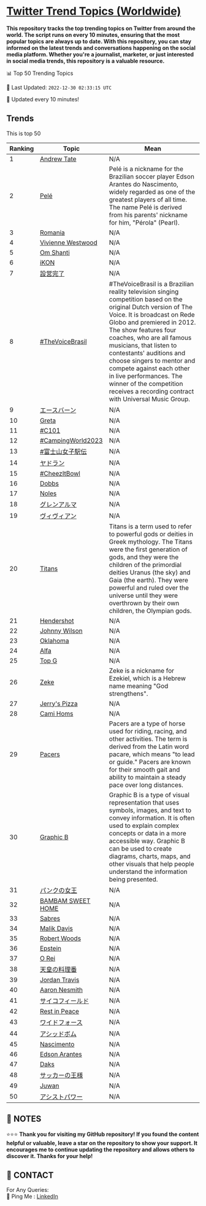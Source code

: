 [Twitter Trend Topics (Worldwide)](https://github.com/ErcinDedeoglu/Twitter-Trend-Topics)
==========

**This repository tracks the top trending topics on Twitter from around the world. 
The script runs on every 10 minutes, ensuring that the most popular topics are always up to date. 
With this repository, you can stay informed on the latest trends and conversations happening on the social media platform. 
Whether you're a journalist, marketer, or just interested in social media trends, this repository is a valuable resource.**


📊 Top 50 Trending Topics

📆 Last Updated: `2022-12-30 02:33:15 UTC`

🔧 Updated every 10 minutes!


## Trends

This is top 50

| Ranking | Topic | Mean |
| ------- | ------------ | ------------ |
| 1 | [Andrew Tate](http://twitter.com/search?q=Andrew+Tate) | N/A |
| 2 | [Pelé](http://twitter.com/search?q=Pel%c3%a9) | Pelé is a nickname for the Brazilian soccer player Edson Arantes do Nascimento, widely regarded as one of the greatest players of all time. The name Pelé is derived from his parents' nickname for him, "Pérola" (Pearl). |
| 3 | [Romania](http://twitter.com/search?q=Romania) | N/A |
| 4 | [Vivienne Westwood](http://twitter.com/search?q=Vivienne+Westwood) | N/A |
| 5 | [Om Shanti](http://twitter.com/search?q=Om+Shanti) | N/A |
| 6 | [iKON](http://twitter.com/search?q=iKON) | N/A |
| 7 | [設営完了](http://twitter.com/search?q=%e8%a8%ad%e5%96%b6%e5%ae%8c%e4%ba%86) | N/A |
| 8 | [#TheVoiceBrasil](http://twitter.com/search?q=%23TheVoiceBrasil) | #TheVoiceBrasil is a Brazilian reality television singing competition based on the original Dutch version of The Voice. It is broadcast on Rede Globo and premiered in 2012. The show features four coaches, who are all famous musicians, that listen to contestants' auditions and choose singers to mentor and compete against each other in live performances. The winner of the competition receives a recording contract with Universal Music Group. |
| 9 | [エースバーン](http://twitter.com/search?q=%e3%82%a8%e3%83%bc%e3%82%b9%e3%83%90%e3%83%bc%e3%83%b3) | N/A |
| 10 | [Greta](http://twitter.com/search?q=Greta) | N/A |
| 11 | [#C101](http://twitter.com/search?q=%23C101) | N/A |
| 12 | [#CampingWorld2023](http://twitter.com/search?q=%23CampingWorld2023) | N/A |
| 13 | [#富士山女子駅伝](http://twitter.com/search?q=%23%e5%af%8c%e5%a3%ab%e5%b1%b1%e5%a5%b3%e5%ad%90%e9%a7%85%e4%bc%9d) | N/A |
| 14 | [ヤドラン](http://twitter.com/search?q=%e3%83%a4%e3%83%89%e3%83%a9%e3%83%b3) | N/A |
| 15 | [#CheezItBowl](http://twitter.com/search?q=%23CheezItBowl) | N/A |
| 16 | [Dobbs](http://twitter.com/search?q=Dobbs) | N/A |
| 17 | [Noles](http://twitter.com/search?q=Noles) | N/A |
| 18 | [グレンアルマ](http://twitter.com/search?q=%e3%82%b0%e3%83%ac%e3%83%b3%e3%82%a2%e3%83%ab%e3%83%9e) | N/A |
| 19 | [ヴィヴィアン](http://twitter.com/search?q=%e3%83%b4%e3%82%a3%e3%83%b4%e3%82%a3%e3%82%a2%e3%83%b3) | N/A |
| 20 | [Titans](http://twitter.com/search?q=Titans) | Titans is a term used to refer to powerful gods or deities in Greek mythology. The Titans were the first generation of gods, and they were the children of the primordial deities Uranus (the sky) and Gaia (the earth). They were powerful and ruled over the universe until they were overthrown by their own children, the Olympian gods. |
| 21 | [Hendershot](http://twitter.com/search?q=Hendershot) | N/A |
| 22 | [Johnny Wilson](http://twitter.com/search?q=Johnny+Wilson) | N/A |
| 23 | [Oklahoma](http://twitter.com/search?q=Oklahoma) | N/A |
| 24 | [Alfa](http://twitter.com/search?q=Alfa) | N/A |
| 25 | [Top G](http://twitter.com/search?q=Top+G) | N/A |
| 26 | [Zeke](http://twitter.com/search?q=Zeke) | Zeke is a nickname for Ezekiel, which is a Hebrew name meaning "God strengthens". |
| 27 | [Jerry's Pizza](http://twitter.com/search?q=Jerry%27s+Pizza) | N/A |
| 28 | [Cami Homs](http://twitter.com/search?q=Cami+Homs) | N/A |
| 29 | [Pacers](http://twitter.com/search?q=Pacers) | Pacers are a type of horse used for riding, racing, and other activities. The term is derived from the Latin word pacare, which means "to lead or guide." Pacers are known for their smooth gait and ability to maintain a steady pace over long distances. |
| 30 | [Graphic B](http://twitter.com/search?q=Graphic+B) | Graphic B is a type of visual representation that uses symbols, images, and text to convey information. It is often used to explain complex concepts or data in a more accessible way. Graphic B can be used to create diagrams, charts, maps, and other visuals that help people understand the information being presented. |
| 31 | [パンクの女王](http://twitter.com/search?q=%e3%83%91%e3%83%b3%e3%82%af%e3%81%ae%e5%a5%b3%e7%8e%8b) | N/A |
| 32 | [BAMBAM SWEET HOME](http://twitter.com/search?q=BAMBAM+SWEET+HOME) | N/A |
| 33 | [Sabres](http://twitter.com/search?q=Sabres) | N/A |
| 34 | [Malik Davis](http://twitter.com/search?q=Malik+Davis) | N/A |
| 35 | [Robert Woods](http://twitter.com/search?q=Robert+Woods) | N/A |
| 36 | [Epstein](http://twitter.com/search?q=Epstein) | N/A |
| 37 | [O Rei](http://twitter.com/search?q=O+Rei) | N/A |
| 38 | [天皇の料理番](http://twitter.com/search?q=%e5%a4%a9%e7%9a%87%e3%81%ae%e6%96%99%e7%90%86%e7%95%aa) | N/A |
| 39 | [Jordan Travis](http://twitter.com/search?q=Jordan+Travis) | N/A |
| 40 | [Aaron Nesmith](http://twitter.com/search?q=Aaron+Nesmith) | N/A |
| 41 | [サイコフィールド](http://twitter.com/search?q=%e3%82%b5%e3%82%a4%e3%82%b3%e3%83%95%e3%82%a3%e3%83%bc%e3%83%ab%e3%83%89) | N/A |
| 42 | [Rest in Peace](http://twitter.com/search?q=Rest+in+Peace) | N/A |
| 43 | [ワイドフォース](http://twitter.com/search?q=%e3%83%af%e3%82%a4%e3%83%89%e3%83%95%e3%82%a9%e3%83%bc%e3%82%b9) | N/A |
| 44 | [アシッドボム](http://twitter.com/search?q=%e3%82%a2%e3%82%b7%e3%83%83%e3%83%89%e3%83%9c%e3%83%a0) | N/A |
| 45 | [Nascimento](http://twitter.com/search?q=Nascimento) | N/A |
| 46 | [Edson Arantes](http://twitter.com/search?q=Edson+Arantes) | N/A |
| 47 | [Daks](http://twitter.com/search?q=Daks) | N/A |
| 48 | [サッカーの王様](http://twitter.com/search?q=%e3%82%b5%e3%83%83%e3%82%ab%e3%83%bc%e3%81%ae%e7%8e%8b%e6%a7%98) | N/A |
| 49 | [Juwan](http://twitter.com/search?q=Juwan) | N/A |
| 50 | [アシストパワー](http://twitter.com/search?q=%e3%82%a2%e3%82%b7%e3%82%b9%e3%83%88%e3%83%91%e3%83%af%e3%83%bc) | N/A |




## 📝 NOTES

⭐⭐⭐ **Thank you for visiting my GitHub repository! If you found the content helpful or valuable, leave a star on the repository to show your support. It encourages me to continue updating the repository and allows others to discover it. Thanks for your help!**

## 📨 CONTACT

 For Any Queries:  
            🏓 Ping Me : [LinkedIn](https://www.linkedin.com/in/ercindedeoglu/)